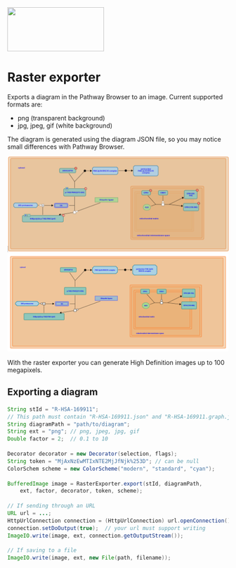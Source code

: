 <img src=https://cloud.githubusercontent.com/assets/6883670/22938783/bbef4474-f2d4-11e6-92a5-07c1a6964491.png width=220 height=100 />

# Raster exporter
Exports a diagram in the Pathway Browser to an image. Current supported formats are:

* png (transparent background)
* jpg, jpeg, gif (white background)

The diagram is generated using the diagram JSON file, so you may notice  small differences with Pathway Browser.

<div>
<img src=doc/R-HSA-169911_pathway-browser.png alt="R-HSA-169911 (Pathway browser)" title="R-HSA-169911 (Pathway browser)"/>
<img src=doc/R-HSA-169911_diagram-exporter.png alt="R-HSA-169911 (Image exporter)" title="R-HSA-169911 (Image exporter)"/>
</div>

With the raster exporter you can generate High Definition images up to 100 megapixels.

## Exporting a diagram

```java
String stId = "R-HSA-169911";
// This path must contain "R-HSA-169911.json" and "R-HSA-169911.graph.json" files
String diagramPath = "path/to/diagram";
String ext = "png"; // png, jpeg, jpg, gif
Double factor = 2;  // 0.1 to 10

Decorator decorator = new Decorator(selection, flags);
String token = "MjAxNzEwMTIxNTE2MjJfNjk%253D"; // can be null
ColorSchem scheme = new ColorScheme("modern", "standard", "cyan");

BufferedImage image = RasterExporter.export(stId, diagramPath,
	ext, factor, decorator, token, scheme);

// If sending through an URL
URL url = ...;
HttpUrlConnection connection = (HttpUrlConnection) url.openConnection();
connection.setDoOutput(true);  // your url must support writing
ImageIO.write(image, ext, connection.getOutputStream());

// If saving to a file
ImageIO.write(image, ext, new File(path, filename));
```

